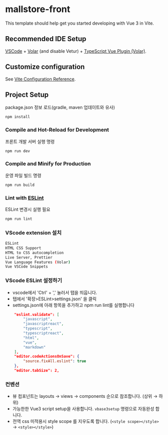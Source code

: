 # mallstore-front

This template should help get you started developing with Vue 3 in Vite.

## Recommended IDE Setup

[VSCode](https://code.visualstudio.com/) + [Volar](https://marketplace.visualstudio.com/items?itemName=Vue.volar) (and disable Vetur) + [TypeScript Vue Plugin (Volar)](https://marketplace.visualstudio.com/items?itemName=Vue.vscode-typescript-vue-plugin).

## Customize configuration

See [Vite Configuration Reference](https://vitejs.dev/config/).

## Project Setup
package.json 정보 로드(gradle, maven 업데이트와 유사)
```sh
npm install
```

### Compile and Hot-Reload for Development
프론트 개발 서버 실행 명령
```sh
npm run dev
```

### Compile and Minify for Production
운영 파일 빌드 명령
```sh
npm run build
```

### Lint with [ESLint](https://eslint.org/)
ESLint 변경시 실행 필요
```sh
npm run lint
```

### VScode extension 설치
```sh
ESLint
HTML CSS Support
HTML to CSS autocompletion
Live Server, Prettier
Vue Language Features (Volar)
Vue VSCode Snippets
```

### VScode ESLint 설정하기

- vscode에서 'Ctrl' + ',' 눌러서 탭을 띄웁니다.
- 탭에서 '확장>ESLint>settings.json' 을 클릭
- settings.json에 아래 항목을 추가하고 npm run lint를 실행합니다

```json
    "eslint.validate": [
        "javascript",
        "javascriptreact",
        "typescript",
        "typescriptreact",
        "html",
        "vue",
        "markdown"
    ],
    "editor.codeActionsOnSave": {
        "source.fixAll.eslint": true
    },
    "editor.tabSize": 2,
```

### 컨벤션
- 뷰 컴포넌트는 layouts &rarr; views &rarr; components 순으로 참조합니다.
  (상위 &rarr; 하위)
- 가능한한 Vue3 script setup을 사용합니다.
  `vbase3setup` 명령으로 자동완성 합니다.
- 전역 css 미적용시 style scope 를 지우도록 합니다.
  (`<style scope></style>` &rarr; `<style></style>`)